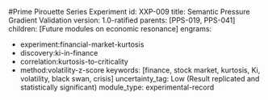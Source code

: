 #Prime Pirouette Series Experiment
id:        XXP-009
title:     Semantic Pressure Gradient Validation
version:   1.0-ratified
parents:   [PPS-019, PPS-041]
children:  [Future modules on economic resonance]
engrams:
 - experiment:financial-market-kurtosis
 - discovery:ki-in-finance
 - correlation:kurtosis-to-criticality
 - method:volatility-z-score
keywords:  [finance, stock market, kurtosis, Ki, volatility, black swan, crisis]
uncertainty_tag: Low (Result replicated and statistically significant)
module_type: experimental-record